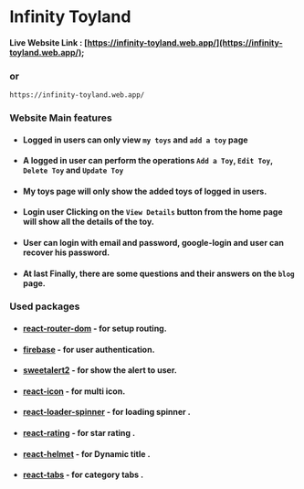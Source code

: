 # Infinity Toyland

#### Live Website Link : [https://infinity-toyland.web.app/](https://infinity-toyland.web.app/);

### or

```url
https://infinity-toyland.web.app/
```

### Website Main features

- #### Logged in users can only view `my toys` and `add a toy` page
- #### A logged in user can perform the operations `Add a Toy`, `Edit Toy`, `Delete Toy` and `Update Toy`
- #### My toys page will only show the added toys of logged in users.
- #### Login user Clicking on the `View Details` button from the home page will show all the details of the toy.
- #### User can login with email and password, google-login and user can recover his password.
- #### At last Finally, there are some questions and their answers on the `blog` page.

### Used packages

- #### [react-router-dom](https://reactrouter.com/en/main) - for setup routing.
- #### [firebase](https://console.firebase.google.com/u/0/?pli=1) - for user authentication.
- #### [sweetalert2](https://sweetalert2.github.io/#download) - for show the alert to user.
- #### [react-icon](https://react-icons.github.io/react-icons/) - for multi icon.
- #### [react-loader-spinner](https://mhnpd.github.io/react-loader-spinner/docs/intro) - for loading spinner .
- #### [react-rating](https://github.com/smastrom/react-rating) - for star rating .
- #### [react-helmet](https://www.npmjs.com/package/react-helmet) - for Dynamic title .
- #### [react-tabs](https://www.npmjs.com/package/react-t) - for category tabs .
